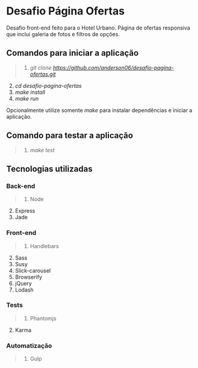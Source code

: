 # Desafio Página Ofertas

Desafio front-end feito para o Hotel Urbano. Página de ofertas responsiva que inclui galeria de fotos e filtros de opções.

## Comandos para iniciar a aplicação
>1. *git clone https://github.com/anderson06/desafio-pagina-ofertas.git*
2. *cd desafio-pagina-ofertas*
3. *make install*
4. *make run*

Opcionalmente utilize somente *make* para instalar dependências e iniciar a aplicação.

## Comando para testar a aplicação
>1. *make test*

## Tecnologias utilizadas

### Back-end
>1. Node
2. Express
3. Jade

### Front-end
>1. Handlebars
2. Sass
3. Susy
4. Slick-carousel
5. Browserify
6. jQuery
7. Lodash

### Tests
>1. Phantomjs
2. Karma

### Automatização
>1. Gulp

